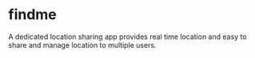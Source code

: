 # findme
A dedicated location sharing app provides real time location and easy to share and manage location to multiple users.
